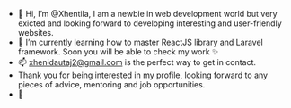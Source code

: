 - 👋 Hi, I’m @Xhentila, I am a newbie in web development world but very exicted and looking forward to developing interesting and user-friendly websites.
- 🌱 I’m currently learning how to master ReactJS library and Laravel framework. Soon you will be able to check my work ✨
- 📫 xhenidautaj2@gmail.com is the perfect way to get in contact. 
- Thank you for being interested in my profile, looking forward to any pieces of advice, mentoring and job opportunities. 
- 👋
<!---
Xhentila/Xhentila is a ✨ special ✨ repository because its `README.md` (this file) appears on your GitHub profile.
You can click the Preview link to take a look at your changes.
--->
